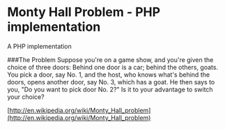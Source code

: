 Monty Hall Problem - PHP implementation
=======================================
A PHP implementation

###The Problem
Suppose you're on a game show, and you're given the choice of three doors: Behind one door is a car; behind the others, goats. You pick a door, say No. 1, and the host, who knows what's behind the doors, opens another door, say No. 3, which has a goat. He then says to you, "Do you want to pick door No. 2?" Is it to your advantage to switch your choice?

[http://en.wikipedia.org/wiki/Monty_Hall_problem](http://en.wikipedia.org/wiki/Monty_Hall_problem)